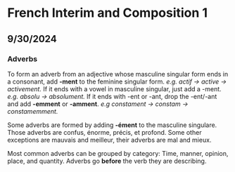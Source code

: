 # **French Interim and Composition 1**
## **9/30/2024**
### **Adverbs**
To form an adverb from an adjective whose masculine singular form ends in a consonant, add **-ment** to the feminine singular form.
*e.g. actif -> active -> activement.*
If it ends with a vowel in masculine singular, just add a -ment.
*e.g. absolu -> absolument.*
If it ends with -ent or -ant, drop the -ent/-ant and add **-emment** or **-amment**.
*e.g constament -> constam -> constamemment.*

Some adverbs are formed by adding **-ément** to the masculine singulare. Those adverbs are confus, énorme, précis, et profond.
Some other exceptions are mauvais and meilleur, their adverbs are mal and mieux.

Most common adverbs can be grouped by category: Time, manner, opinion, place, and quantity.
Adverbs go **before** the verb they are describing.